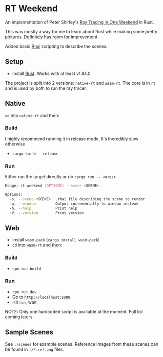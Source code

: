 # RT Weekend

An implementation of Peter Shirley's
[Ray Tracing in One Weekend](https://raytracing.github.io/books/RayTracingInOneWeekend.html)
in Rust.

This was mostly a way for me to learn about Rust while making some pretty
pictures. Definitely has room for improvement.

Added basic [Rhai](https://rhai.rs/) scripting to describe the scenes.

## Setup

- Install [Rust](https://www.rust-lang.org/). Works with at least v1.84.0

The project is split into 2 versions: `native-rt` and `wasm-rt`. The core is in
`rt` and is used by both to run the ray tracer.

## Native

`cd` into `native-rt` and then:

### Build

I highly recommend running it in release mode. It's incredibly slow otherwise

- `cargo build --release`

### Run

Either run the target directly or do `cargo run -- <args>`

```bash
Usage: rt-weekend [OPTIONS] --scene <SCENE>

Options:
  -s, --scene <SCENE>  .rhai file describing the scene to render
  -w, --window         Output incrementally to window instead
  -h, --help           Print help
  -V, --version        Print version
```

## Web

- Install `wasm-pack` (`cargo install wasm-pack`)
- `cd` into `wasm-rt` and then:

### Build

- `npm run build`

### Run

- `npm run dev`
- Go to `http://localhost:8080`
- Hit `run`, wait

NOTE: Only one hardcoded script is available at the moment. Full list coming
laters

## Sample Scenes

See `./scenes` for example scenes. Reference images from these scenes can be
found in `./*.ref.png` files.
